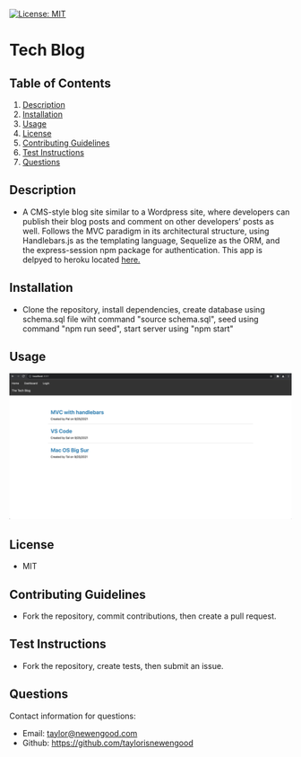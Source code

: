 [![License: MIT](https://img.shields.io/badge/License-MIT-yellow.svg)](https://opensource.org/licenses/MIT)
# Tech Blog

## Table of Contents
  
1. [Description](#description)
2. [Installation](#installation)
3. [Usage](#usage)
4. [License](#license)
5. [Contributing Guidelines](#contributing-guidelines)
6. [Test Instructions](#test-instructions)
7. [Questions](#questions)
  
## Description

*  A CMS-style blog site similar to a Wordpress site, where developers can publish their blog posts and comment on other developers’ posts as well. Follows the MVC paradigm in its architectural structure, using Handlebars.js as the templating language, Sequelize as the ORM, and the express-session npm package for authentication. This app is delpyed to heroku located [here.](https://warm-wildwood-58160.herokuapp.com/)

## Installation

* Clone the repository, install dependencies, create database using schema.sql file wiht command "source schema.sql", seed using command "npm run seed", start server using "npm start"

## Usage

![usage](./images/usage.png)

## License
  
* MIT
  
## Contributing Guidelines

* Fork the repository, commit contributions, then create a pull request.

## Test Instructions

* Fork the repository, create tests, then submit an issue. 
  
## Questions

Contact information for questions:

* Email: taylor@newengood.com
* Github: https://github.com/taylorisnewengood
  
  
